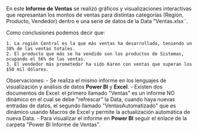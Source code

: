 En este **Informe de Ventas** se realizó gráficos y visualizaciones interactivas que represantan los montos de ventas para distintas categorías (Región, Producto, Vendedor) dentro e una serie de datos de la Data "Ventas.xlsx¨.

Como conclusiones podemos decir que:

	1. La región Central es la que más ventas ha desarrollado, teniendo un 38% de las ventas totales.
	2. El producto que más se ha vendido son los productos de Sistemas, ocupando el 56% de las ventas.
	3. El vendedor más prometedor ha sido Karen con ventas que superan los $50 mil dólares. 

Observaciones:
	- Se realiza el mismo informe en los lenguajes de visualización y análisis de datos **Power BI** y **Excel**.
	- Existen dos documentos de Excel: el primero llamado "Ventas" es un informe NO dinámico en el cual se debe "refrescar" la Data, cuando haya nuevas entradas de 	datos, el segundo llamado "VentasAutomatizado" que es dinámico usando Macros de Excel y permite la actualización automática de nueva Data.
	- Para visualizar el informe en **Power BI** seguir el enlace de la carpeta "Power BI Informe de Ventas". 
